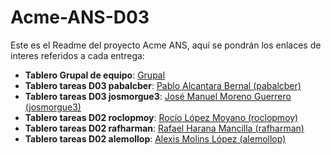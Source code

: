 # Acme-ANS-D03

Este es el Readme del proyecto Acme ANS, aquí se pondrán los enlaces de interes referidos a cada entrega:

- **Tablero Grupal de equipo**: [Grupal](https://github.com/orgs/DP2-C1-057/projects/13/views/1)
- **Tablero tareas D03 pabalcber**: [Pablo Alcantara Bernal (pabalcber)](https://github.com/orgs/DP2-C1-057/projects/6)
- **Tablero tareas D03 josmorgue3**: [José Manuel Moreno Guerrero (josmorgue3)](https://github.com/orgs/DP2-C1-057/projects/4)
- **Tablero tareas D02 roclopmoy**: [Rocío López Moyano (roclopmoy)](https://github.com/orgs/DP2-C1-057/projects/9)
- **Tablero tareas D02 rafharman**: [Rafael Harana Mancilla (rafharman)](https://github.com/orgs/DP2-C1-057/projects/12)
- **Tablero tareas D02 alemollop**: [Alexis Molins López (alemollop)](https://github.com/orgs/DP2-C1-057/projects/8) 
